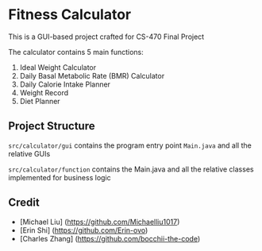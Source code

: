 # Fitness Calculator

This is a GUI-based project crafted for CS-470 Final Project

The calculator contains 5 main functions:
1. Ideal Weight Calculator
2. Daily Basal Metabolic Rate (BMR) Calculator
3. Daily Calorie Intake Planner
4. Weight Record
5. Diet Planner

## Project Structure 
`src/calculator/gui` contains the program entry point `Main.java` and all the relative GUIs

`src/calculator/function` contains the Main.java and all the relative classes implemented for business logic

## Credit
- [Michael Liu] (https://github.com/Michaelliu1017)
- [Erin Shi] (https://github.com/Erin-ovo)
- [Charles Zhang] (https://github.com/bocchii-the-code)
